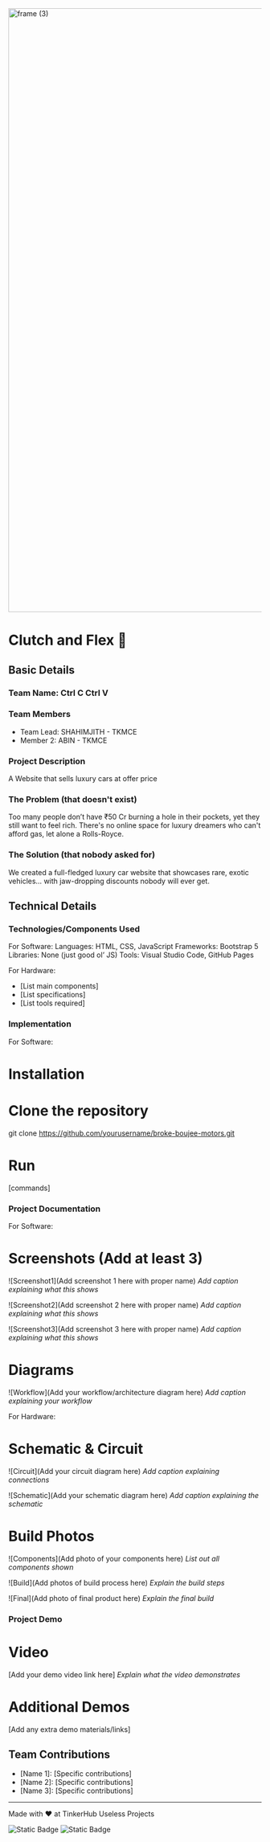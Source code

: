 <img width="3188" height="1202" alt="frame (3)" src="https://github.com/user-attachments/assets/517ad8e9-ad22-457d-9538-a9e62d137cd7" />


# Clutch and Flex 🎯


## Basic Details
### Team Name: Ctrl C Ctrl V


### Team Members
- Team Lead: SHAHIMJITH - TKMCE
- Member 2: ABIN - TKMCE


### Project Description
A Website that sells luxury cars at offer price

### The Problem (that doesn't exist)
Too many people don’t have ₹50 Cr burning a hole in their pockets, yet they still want to feel rich. There's no online space for luxury dreamers who can't afford gas, let alone a Rolls-Royce.


### The Solution (that nobody asked for)
We created a full-fledged luxury car website that showcases rare, exotic vehicles… with jaw-dropping discounts nobody will ever get.

## Technical Details
### Technologies/Components Used
For Software:
Languages: HTML, CSS, JavaScript
Frameworks: Bootstrap 5
Libraries: None (just good ol’ JS)
Tools: Visual Studio Code, GitHub Pages

For Hardware:
- [List main components]
- [List specifications]
- [List tools required]

### Implementation
For Software:
# Installation
# Clone the repository
git clone https://github.com/yourusername/broke-boujee-motors.git

# Run
[commands]

### Project Documentation
For Software:

# Screenshots (Add at least 3)
![Screenshot1](Add screenshot 1 here with proper name)
*Add caption explaining what this shows*

![Screenshot2](Add screenshot 2 here with proper name)
*Add caption explaining what this shows*

![Screenshot3](Add screenshot 3 here with proper name)
*Add caption explaining what this shows*

# Diagrams
![Workflow](Add your workflow/architecture diagram here)
*Add caption explaining your workflow*

For Hardware:

# Schematic & Circuit
![Circuit](Add your circuit diagram here)
*Add caption explaining connections*

![Schematic](Add your schematic diagram here)
*Add caption explaining the schematic*

# Build Photos
![Components](Add photo of your components here)
*List out all components shown*

![Build](Add photos of build process here)
*Explain the build steps*

![Final](Add photo of final product here)
*Explain the final build*

### Project Demo
# Video
[Add your demo video link here]
*Explain what the video demonstrates*

# Additional Demos
[Add any extra demo materials/links]

## Team Contributions
- [Name 1]: [Specific contributions]
- [Name 2]: [Specific contributions]
- [Name 3]: [Specific contributions]

---
Made with ❤️ at TinkerHub Useless Projects 

![Static Badge](https://img.shields.io/badge/TinkerHub-24?color=%23000000&link=https%3A%2F%2Fwww.tinkerhub.org%2F)
![Static Badge](https://img.shields.io/badge/UselessProjects--25-25?link=https%3A%2F%2Fwww.tinkerhub.org%2Fevents%2FQ2Q1TQKX6Q%2FUseless%2520Projects)


